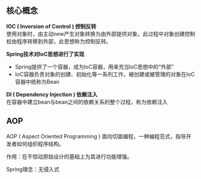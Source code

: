 ## 核心概念

**IOC ( Inversion of Control ) 控制反转**  
使用对象时，由主动new产生对象转换为由外部提供对象，此过程中对象创建控制权由程序转移到外部，此思想称为控制反转。

**Spring技术对IoC思想进行了实现**

- Spring提供了一个容器，成为IoC容器，用来充当IoC思想中的“外部”
- IoC容器负责对象的创建、初始化等一系列工作，被创建或被管理的对象在IoC容器中统称为Bean

**DI ( Dependency Injection ) 依赖注入**  
在容器中建立bean与bean之间的依赖关系的整个过程，称为依赖注入

## AOP

AOP ( Aspect Oriented Programming ) 面向切面编程，一种编程范式，指导开发者如何组织程序结构。

作用：在不惊动原始设计的基础上为其进行功能增强。

Spring理念：无侵入式

